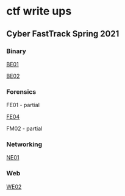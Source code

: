 # ctf write ups

## Cyber FastTrack Spring 2021

### Binary
[BE01](https://github.com/eching11/ctfs/blob/main/binary/BE01.md)

[BE02](https://github.com/eching11/ctfs/blob/main/binary/BE02.md)

### Forensics
FE01 - partial

[FE04](https://github.com/eching11/ctfs/blob/main/forensics/FE04.md)

FM02 - partial

### Networking
[NE01](https://github.com/eching11/ctfs/blob/main/networking/NE01.md)

### Web
[WE02](https://github.com/eching11/ctfs/blob/main/web/WE02.md)
